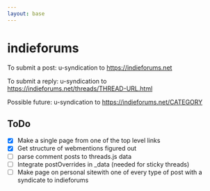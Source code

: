 ```yaml
---
layout: base
---
```


# indieforums

To submit a post:
u-syndication to https://indieforums.net

To submit a reply:
u-syndication to https://indieforums.net/threads/THREAD-URL.html

Possible future: 
u-syndication to https://indieforums.net/CATEGORY

## ToDo
- [x] Make a single page from one of the top level links
- [x] Get structure of webmentions figured out
- [ ] parse comment posts to threads.js data
- [ ] Integrate postOverrides in _data (needed for sticky threads)
- [ ] Make page on personal sitewith one of every type of post with a syndicate to indieforums